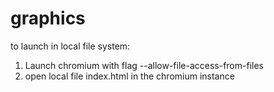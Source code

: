 # graphics
to launch in local file system:
1. Launch chromium with flag --allow-file-access-from-files
2. open local file index.html in the chromium instance
